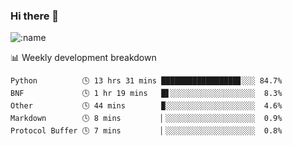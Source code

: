 ### Hi there 👋

<!--
**lv2020/lv2020** is a ✨ _special_ ✨ repository because its `README.md` (this file) appears on your GitHub profile.

Here are some ideas to get you started:

- 🔭 I’m currently working on ...
- 🌱 I’m currently learning ...
- 👯 I’m looking to collaborate on ...
- 🤔 I’m looking for help with ...
- 💬 Ask me about ...
- 📫 How to reach me: ...
- 😄 Pronouns: ...
- ⚡ Fun fact: ...
-->
![:name](https://count.getloli.com/get/@:lv2020)
 <!-- waka-box start -->
📊 Weekly development breakdown
```text
Python          🕓 13 hrs 31 mins █████████████████▊░░░ 84.7%
BNF             🕓 1 hr 19 mins   █▋░░░░░░░░░░░░░░░░░░░  8.3%
Other           🕓 44 mins        ▉░░░░░░░░░░░░░░░░░░░░  4.6%
Markdown        🕓 8 mins         ▏░░░░░░░░░░░░░░░░░░░░  0.9%
Protocol Buffer 🕓 7 mins         ▏░░░░░░░░░░░░░░░░░░░░  0.8%
```
<!-- Powered by https://github.com/YouEclipse/waka-box-go . -->
<!-- waka-box end -->
